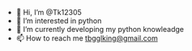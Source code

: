 - 👋 Hi, I’m @Tk12305
- 👀 I’m interested in python
- 🌱 I’m currently developing my python knowleadge
- 📫 How to reach me tbgglking@gmail.com
  
<!---
Tk12305/Tk12305 is a ✨ special ✨ repository because its `README.md` (this file) appears on your GitHub profile.
You can click the Preview link to take a look at your changes.
--->
